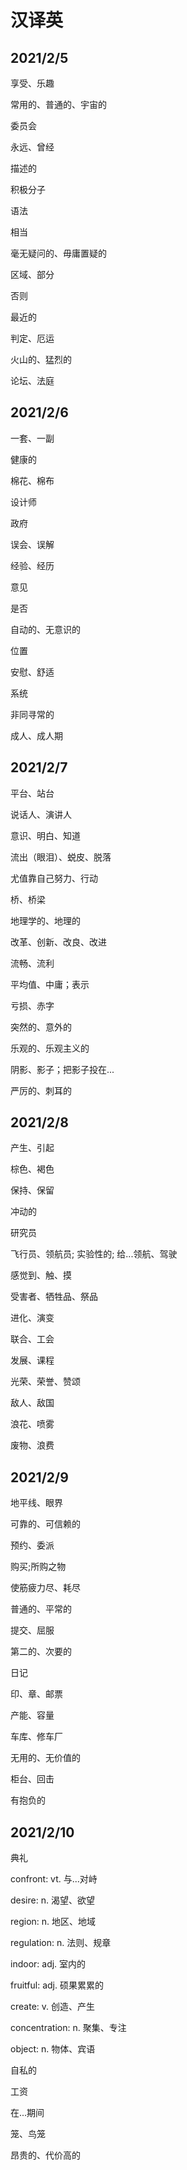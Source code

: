 # 汉译英

## 2021/2/5

享受、乐趣

常用的、普通的、宇宙的

委员会

永远、曾经

描述的

积极分子

语法

相当

毫无疑问的、毋庸置疑的

区域、部分

否则

最近的

判定、厄运

火山的、猛烈的

论坛、法庭

## 2021/2/6

一套、一副

健康的

棉花、棉布

设计师

政府

误会、误解

经验、经历

意见

是否

自动的、无意识的

位置

安慰、舒适

系统

非同寻常的

成人、成人期

## 2021/2/7

平台、站台

说话人、演讲人

意识、明白、知道

流出（眼泪）、蜕皮、脱落

尤值靠自己努力、行动

桥、桥梁

地理学的、地理的

改革、创新、改良、改进

流畅、流利

平均值、中庸；表示

亏损、赤字

突然的、意外的

乐观的、乐观主义的

阴影、影子；把影子投在... 

严厉的、刺耳的

## 2021/2/8

产生、引起

棕色、褐色

保持、保留

冲动的

研究员

飞行员、领航员; 实验性的; 给...领航、驾驶

感觉到、触、摸

受害者、牺牲品、祭品

进化、演变

联合、工会

发展、课程

光荣、荣誉、赞颂

敌人、敌国

浪花、喷雾

废物、浪费

## 2021/2/9

地平线、眼界

可靠的、可信赖的

预约、委派

购买;所购之物

使筋疲力尽、耗尽

普通的、平常的

提交、屈服

第二的、次要的

日记

印、章、邮票

产能、容量

车库、修车厂

无用的、无价值的

柜台、回击

有抱负的

## 2021/2/10

 典礼

confront: vt. 与...对峙

desire: n. 渴望、欲望

region: n. 地区、地域

regulation: n. 法则、规章

indoor: adj. 室内的

fruitful: adj. 硕果累累的

create: v. 创造、产生

concentration: n. 聚集、专注

object: n. 物体、宾语

自私的

工资

在...期间

笼、鸟笼

昂贵的、代价高的